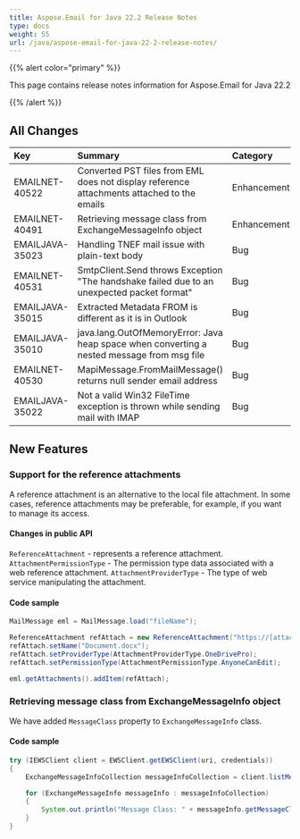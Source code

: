 ```yaml
---
title: Aspose.Email for Java 22.2 Release Notes
type: docs
weight: 55
url: /java/aspose-email-for-java-22-2-release-notes/
---
```


{{% alert color="primary" %}} 

This page contains release notes information for Aspose.Email for Java 22.2

{{% /alert %}} 
## **All Changes**

|**Key**|**Summary**|**Category**|
| :- | :- | :- |
|EMAILNET-40522|Converted PST files from EML does not display reference attachments attached to the emails|Enhancement|
|EMAILNET-40491|Retrieving message class from ExchangeMessageInfo object|Enhancement|
|EMAILJAVA-35023|Handling TNEF mail issue with plain-text body|Bug|
|EMAILNET-40531|SmtpClient.Send throws Exception "The handshake failed due to an unexpected packet format"|Bug|
|EMAILJAVA-35015|Extracted Metadata FROM is different as it is in Outlook|Bug|
|EMAILJAVA-35010|java.lang.OutOfMemoryError: Java heap space when converting a nested message from msg file|Bug|
|EMAILNET-40530|MapiMessage.FromMailMessage() returns null sender email address|Bug|
|EMAILJAVA-35022|Not a valid Win32 FileTime exception is thrown while sending mail with IMAP|Bug|


## **New Features**



### **Support for the reference attachments**

A reference attachment is an alternative to the local file attachment. In some cases, reference attachments may be preferable, for example, if you want to manage its access.

#### **Changes in public API**

`ReferenceAttachment` - represents a reference attachment.
`AttachmentPermissionType` - The permission type data associated with a web reference attachment.
`AttachmentProviderType` - The type of web service manipulating the attachment.

#### **Code sample**

```java
MailMessage eml = MailMessage.load("fileName");

ReferenceAttachment refAttach = new ReferenceAttachment("https://[attach_uri]")
refAttach.setName("Document.docx");
refAttach.setProviderType(AttachmentProviderType.OneDrivePro);
refAttach.setPermissionType(AttachmentPermissionType.AnyoneCanEdit);

eml.getAttachments().addItem(refAttach);
```



### **Retrieving message class from ExchangeMessageInfo object**

We have added `MessageClass` property to `ExchangeMessageInfo` class.

#### **Code sample**

```java
try (IEWSClient client = EWSClient.getEWSClient(uri, credentials))
{
    ExchangeMessageInfoCollection messageInfoCollection = client.listMessagesFromPublicFolder(publicFolder);

    for (ExchangeMessageInfo messageInfo : messageInfoCollection)
    {
        System.out.println("Message Class: " + messageInfo.getMessageClass());
    }
}
```